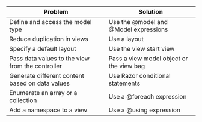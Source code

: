 | Problem |  Solution|
|---------|----------|
| Define and access the model type | Use the @model and @Model expressions|
| Reduce duplication in views | Use a layout|
|Specify a default layout | Use the view start view|
|Pass data values to the view from the controller | Pass a view model object or the view bag|
|Generate different content based on data values | Use Razor conditional statements|
|Enumerate an array or a collection | Use a @foreach expression|
|Add a namespace to a view | Use a @using expression|
